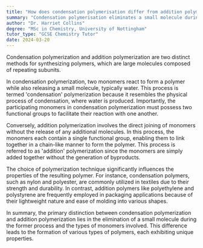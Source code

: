```yaml
---
title: "How does condensation polymerisation differ from addition polymerisation?"
summary: "Condensation polymerisation eliminates a small molecule during the process, whereas addition polymerisation occurs without the release of any small molecules."
author: "Dr. Harriet Collins"
degree: "MSc in Chemistry, University of Nottingham"
tutor_type: "GCSE Chemistry Tutor"
date: 2024-03-20
---
```


Condensation polymerization and addition polymerization are two distinct methods for synthesizing polymers, which are large molecules composed of repeating subunits.

In condensation polymerization, two monomers react to form a polymer while also releasing a small molecule, typically water. This process is termed 'condensation' polymerization because it resembles the physical process of condensation, where water is produced. Importantly, the participating monomers in condensation polymerization must possess two functional groups to facilitate their reaction with one another.

Conversely, addition polymerization involves the direct joining of monomers without the release of any additional molecules. In this process, the monomers each contain a single functional group, enabling them to link together in a chain-like manner to form the polymer. This process is referred to as 'addition' polymerization since the monomers are simply added together without the generation of byproducts.

The choice of polymerization technique significantly influences the properties of the resulting polymer. For instance, condensation polymers, such as nylon and polyester, are commonly utilized in textiles due to their strength and durability. In contrast, addition polymers like polyethylene and polystyrene are frequently employed in packaging applications because of their lightweight nature and ease of molding into various shapes.

In summary, the primary distinction between condensation polymerization and addition polymerization lies in the elimination of a small molecule during the former process and the types of monomers involved. This difference leads to the formation of various types of polymers, each exhibiting unique properties.
    